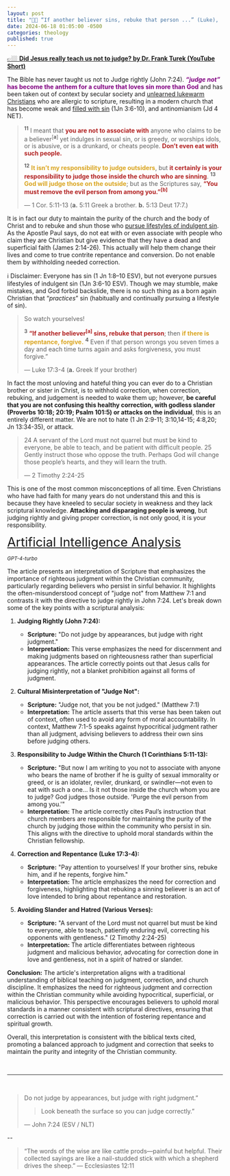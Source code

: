 ```yaml
---
layout: post
title: "🫶🏼 “If another believer sins, rebuke that person ...” (Luke),  “... it certainly is your responsibility to judge those inside the church who are sinning.” (Paul), “Look beneath the surface so you can judge correctly” (John)" 
date: 2024-06-18 01:05:00 -0500
categories: theology
published: true
---
```


[👉🏼 **Did Jesus really teach us not to judge? by Dr. Frank Turek (YouTube Short)**](https://youtube.com/shorts/DtVwpbNWwIo?si=haS97WkpVfXbqH1w)

The Bible has never taught us not to Judge rightly (John 7:24). <span style="font-weight:bold;color:Purple;">*&ldquo;judge not&rdquo;* has become the anthem for a culture that loves sin more than God</span> and has been taken out of context by secular society and [unlearned lukewarm Christians](https://sevenshepherd.github.io/lukewarm/) who are allergic to scripture, resulting in a modern church that has become weak and [filled with sin](https://sevenshepherd.github.io/practicing-sin/) (1Jn 3:6-10), and antinomianism (Jd 4 NET). 

> <sup style="font-weight:bold;">11</sup> I meant that <span style="font-weight:bold;color:FireBrick;">you are not to associate with</span> anyone who claims to be a believer<sup style="">[**a**]</sup> yet indulges in sexual sin, or is greedy, or worships idols, or is abusive, or is a drunkard, or cheats people. <span style="font-weight:bold;color:FireBrick;">Don’t even eat with such people.</span>
>
> <sup style="font-weight:bold;">12</sup> <span style="font-weight:bold;color:GoldenRod;">It isn’t my responsibility to judge outsiders</span>, but <span style="font-weight:bold;color:FireBrick;">it certainly is your responsibility to judge those inside the church who are sinning</span>. <sup style="font-weight:bold;">13</sup> <span style="font-weight:bold;color:GoldenRod;">God will judge those on the outside</span>; but as the Scriptures say, <span style="font-weight:bold;color:FireBrick;">“You must remove the evil person from among you.”<sup style="">[**b**]</sup></span>
>
>&mdash; 1 Cor. 5:11-13 (**a.** 5:11 Greek a brother. **b.** 5:13 Deut 17:7.)

It is in fact our duty to maintain the purity of the church and the body of Christ and to rebuke and shun those who [pursue lifestyles of indulgent sin](https://sevenshepherd.github.io/practicing-sin/). As the Apostle Paul says, do not eat with or even associate with people who claim they are Christian but give evidence that they have a dead and superficial faith (James 2:14-26). This actually will help them change their lives and come to true contrite repentance and conversion. Do not enable them by withholding needed correction.

ℹ️ Disclaimer: Everyone has sin (1 Jn 1:8–10 ESV), but not everyone pursues lifestyles of indulgent sin (1Jn 3:6-10 ESV). Though we may stumble, make mistakes, and God forbid backslide, there is no such thing as a born again Christian that &ldquo;*practices*&rdquo; sin (habitually and continually pursuing a lifestyle of sin).

>So watch yourselves!
>
><sup style="font-weight:bold;">3</sup> <span style="font-weight:bold;color:FireBrick;">“If another believer<sup style="">[**a**]</sup> sins, rebuke that person</span>; then <span style="font-weight:bold;color:GoldenRod;">if there is repentance, forgive.</span> <sup style="font-weight:bold;">4</sup> Even if that person wrongs you seven times a day and each time turns again and asks forgiveness, you must forgive.”
>
>&mdash; Luke 17:3-4 (**a.** Greek If your brother)

In fact the most unloving and hateful thing you can ever do to a Christian brother or sister in Christ, is to withhold correction, when correction, rebuking, and judgement is needed to wake them up; however, **be careful that you are not confusing this healthy correction, with godless slander (Proverbs 10:18; 20:19; Psalm 101:5) or attacks on the individual**, this is an entirely different matter. We are not to hate (1 Jn 2:9-11; 3:10,14-15; 4:8,20; Jn 13:34-35), or attack.

> 24 A servant of the Lord must not quarrel but must be kind to everyone, be able to teach, and be patient with difficult people. 25 Gently instruct those who oppose the truth. Perhaps God will change those people’s hearts, and they will learn the truth. 
>
>&mdash; 2 Timothy 2:24-25

This is one of the most common misconceptions of all time. Even Christians who have had faith for many years do not understand this and this is because they have kneeled to secular society in weakness and they lack scriptural knowledge. **Attacking and disparaging people is wrong**, but judging rightly and giving proper correction, is not only good, it is your responsibility.

<a name="GPT-4-Turbo-Analysis" href="#contents" style="font-size:2.1em;">Artificial Intelligence Analysis</a>

<sup style="font-style:italic;">GPT-4-turbo</sup>

The article presents an interpretation of Scripture that emphasizes the importance of righteous judgment within the Christian community, particularly regarding believers who persist in sinful behavior. It highlights the often-misunderstood concept of "judge not" from Matthew 7:1 and contrasts it with the directive to judge rightly in John 7:24. Let's break down some of the key points with a scriptural analysis:

1. **Judging Rightly (John 7:24):**
   - **Scripture:** "Do not judge by appearances, but judge with right judgment."
   - **Interpretation:** This verse emphasizes the need for discernment and making judgments based on righteousness rather than superficial appearances. The article correctly points out that Jesus calls for judging rightly, not a blanket prohibition against all forms of judgment.

2. **Cultural Misinterpretation of "Judge Not":**
   - **Scripture:** "Judge not, that you be not judged." (Matthew 7:1)
   - **Interpretation:** The article asserts that this verse has been taken out of context, often used to avoid any form of moral accountability. In context, Matthew 7:1-5 speaks against hypocritical judgment rather than all judgment, advising believers to address their own sins before judging others.

3. **Responsibility to Judge Within the Church (1 Corinthians 5:11-13):**
   - **Scripture:** "But now I am writing to you not to associate with anyone who bears the name of brother if he is guilty of sexual immorality or greed, or is an idolater, reviler, drunkard, or swindler—not even to eat with such a one... Is it not those inside the church whom you are to judge? God judges those outside. 'Purge the evil person from among you.'"
   - **Interpretation:** The article correctly cites Paul’s instruction that church members are responsible for maintaining the purity of the church by judging those within the community who persist in sin. This aligns with the directive to uphold moral standards within the Christian fellowship.

4. **Correction and Repentance (Luke 17:3-4):**
   - **Scripture:** "Pay attention to yourselves! If your brother sins, rebuke him, and if he repents, forgive him."
   - **Interpretation:** The article emphasizes the need for correction and forgiveness, highlighting that rebuking a sinning believer is an act of love intended to bring about repentance and restoration.

5. **Avoiding Slander and Hatred (Various Verses):**
   - **Scripture:** "A servant of the Lord must not quarrel but must be kind to everyone, able to teach, patiently enduring evil, correcting his opponents with gentleness." (2 Timothy 2:24-25)
   - **Interpretation:** The article differentiates between righteous judgment and malicious behavior, advocating for correction done in love and gentleness, not in a spirit of hatred or slander.

**Conclusion:**
The article's interpretation aligns with a traditional understanding of biblical teaching on judgment, correction, and church discipline. It emphasizes the need for righteous judgment and correction within the Christian community while avoiding hypocritical, superficial, or malicious behavior. This perspective encourages believers to uphold moral standards in a manner consistent with scriptural directives, ensuring that correction is carried out with the intention of fostering repentance and spiritual growth.

Overall, this interpretation is consistent with the biblical texts cited, promoting a balanced approach to judgment and correction that seeks to maintain the purity and integrity of the Christian community.


<br>

---

<br>

> Do not judge by appearances, but judge with right judgment.”
>> Look beneath the surface so you can judge correctly.”
>
> &mdash; John 7:24 (ESV / NLT)

--

> “The words of the wise are like cattle prods—painful but helpful. Their collected sayings are like a nail-studded stick with which a shepherd drives the sheep.” ― Ecclesiastes 12:11

<script>
    var refTagger = {
        settings: {
            bibleVersion: 'NLT'
        }
    }; 

    (function(d, t) {
        var n=d.querySelector('[nonce]');
        refTagger.settings.nonce = n && (n.nonce||n.getAttribute('nonce'));
        var g = d.createElement(t), s = d.getElementsByTagName(t)[0];
        g.src = 'https://api.reftagger.com/v2/RefTagger.js';
        g.nonce = refTagger.settings.nonce;
        s.parentNode.insertBefore(g, s);
    }(document, 'script'));
</script>